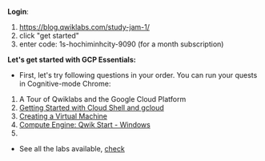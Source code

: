 **Login**:
1. https://blog.qwiklabs.com/study-jam-1/
2. click "get started"
3. enter code: 1s-hochiminhcity-9090 (for a month subscription)


**Let's get started with GCP Essentials:**
- First, let's try following questions in your order. You can run your quests in Cognitive-mode Chrome:
1. A Tour of Qwiklabs and the Google Cloud Platform
2. [Getting Started with Cloud Shell and gcloud](https://google.qwiklabs.com/catalog_lab/320)
3. [Creating a Virtual Machine](https://google.qwiklabs.com/focuses/3563?parent=catalog)
4. [Compute Engine: Qwik Start - Windows](https://google.qwiklabs.com/focuses/560?parent=catalog)
5. []()
- See all the labs available, [check](https://google.qwiklabs.com/catalog?filter=labs)



